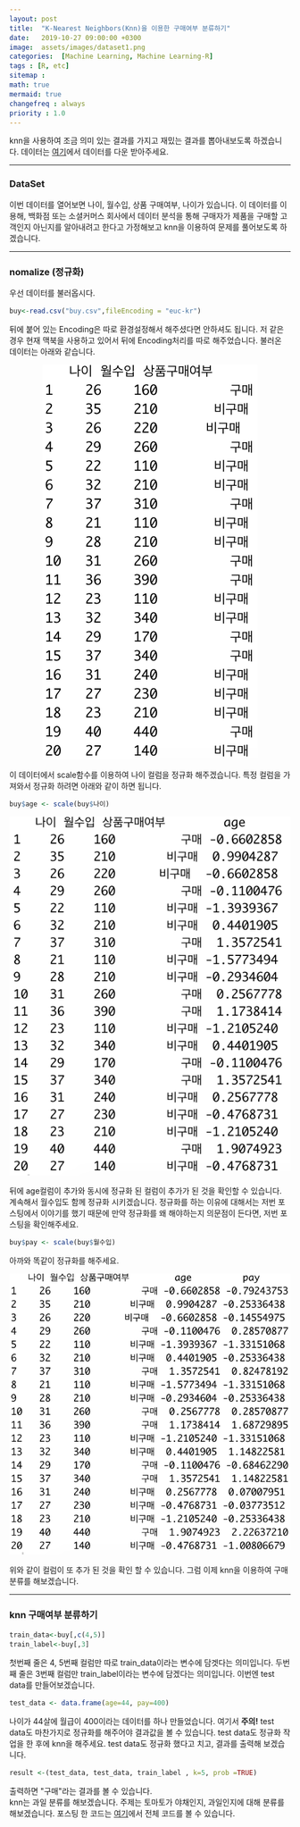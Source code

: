 ```yaml
---
layout: post
title:  "K-Nearest Neighbors(Knn)을 이용한 구매여부 분류하기"
date:   2019-10-27 09:00:00 +0300
image:  assets/images/dataset1.png
categories:  [Machine Learning, Machine Learning-R]
tags : [R, etc]
sitemap :
math: true
mermaid: true
changefreq : always
priority : 1.0
---
```



knn을 사용하여 조금 의미 있는 결과를 가지고 재밌는 결과를 뽑아내보도록 하겠습니다. 데이터는 [여기](https://github.com/KEJdev/DataSet)에서 데이터를 다운 받아주세요.

-------

### DataSet  

이번 데이터를 열어보면 나이, 월수입, 상품 구매여부, 나이가 있습니다. 이 데이터를 이용해, 백화점 또는 소셜커머스 회사에서 데이터 분석을 통해 구매자가 제품을 구매할 고객인지 아닌지를 알아내려고 한다고 가정해보고 knn을 이용하여 문제를 풀어보도록 하겠습니다.  


-------


### nomalize (정규화)

우선 데이터를 불러옵시다.  

```r
buy<-read.csv("buy.csv",fileEncoding = "euc-kr") 
```

뒤에 붙어 있는 Encoding은 따로 환경설정해서 해주셨다면 안하셔도 됩니다. 저 같은 경우 현재 맥북을 사용하고 있어서 뒤에 Encoding처리를 따로 해주었습니다. 불러온 데이터는 아래와 같습니다.  


<center><img src="../assets/images/dataset1.png" ></center>  



이 데이터에서 scale함수를 이용하여 나이 컬럼을 정규화 해주겠습니다. 특정 컬럼을 가져와서 정규화 하려면 아래와 같이 하면 됩니다.  

```r
buy$age <- scale(buy$나이)
```


<center><img src="../assets/images/dataset2.png" ></center>  



뒤에 age컬럼이 추가와 동시에 정규화 된 컬럼이 추가가 된 것을 확인할 수 있습니다. 계속해서 월수입도 함께 정규화 시키겠습니다. 정규화를 하는 이유에 대해서는 저번 포스팅에서 이야기를 했기 때문에 만약 정규화를 왜 해야하는지 의문점이 든다면, 저번 포스팅을 확인해주세요.  

```r
buy$pay <- scale(buy$월수입)
```

아까와 똑같이 정규화를 해주세요.  


<center><img src="../assets//images/dataset3.png" ></center>  


위와 같이 컬럼이 또 추가 된 것을 확인 할 수 있습니다. 그럼 이제 knn을 이용하여 구매분류를 해보겠습니다.

-------

### knn 구매여부 분류하기   
 


```r
train_data<-buy[,c(4,5)]
train_label<-buy[,3]
```

첫번째 줄은 4, 5번째 컬럼만 따로 train_data이라는 변수에 담겟다는 의미입니다. 두번째 줄은 3번째 컬럼만 train_label이라는 변수에 담겠다는 의미입니다. 이번엔 test data를 만들어보겠습니다.

```r
test_data <- data.frame(age=44, pay=400)
```

나이가 44살에 월급이 400이라는 데이터를 하나 만들었습니다. 여기서 **주의!** test data도 마찬가지로 정규화를 해주어야 결과값을 볼 수 있습니다. test data도 정규화 작업을 한 후에 knn을 해주세요. test data도 정규화 했다고 치고, 결과를 출력해 보겠습니다.  

```r
result <-(test_data, test_data, train_label , k=5, prob =TRUE)
```

 
출력하면 "구매"라는 결과를 볼 수 있습니다.  
knn는 과일 분류를 해보겠습니다. 주제는 토마토가 야채인지, 과일인지에 대해 분류를 해보겠습니다. 포스팅 한 코드는 [여기](https://github.com/KEJdev/R-Example)에서 전체 코드를 볼 수 있습니다.  









